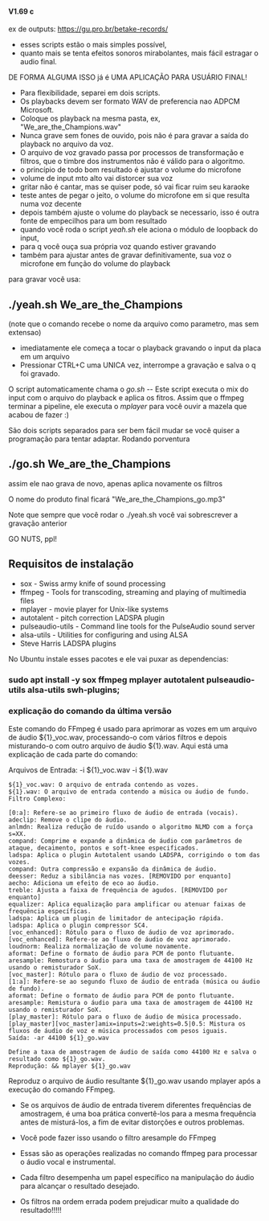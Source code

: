 #### V1.69 c


ex de outputs: https://gu.pro.br/betake-records/

 * esses scripts estão o mais simples possível,
 * quanto mais se tenta efeitos sonoros mirabolantes, mais fácil estragar o audio final. 

DE FORMA ALGUMA ISSO já é UMA APLICAÇÃO PARA USUÁRIO FINAL!


* Para flexibilidade, separei em dois scripts. 
* Os playbacks devem ser formato WAV de preferencia nao ADPCM Microsoft.
* Coloque os playback na mesma pasta, ex, "We_are_the_Champions.wav"
* Nunca grave sem fones de ouvido, pois não é para gravar a saída do playback no arquivo da voz.
* O arquivo de voz gravado passa por processos de transformação e filtros, que o timbre dos instrumentos não é válido para o algoritmo.
* o princípio de todo bom resultado é ajustar o volume do microfone
* volume de input mto alto vai distorcer sua voz
* gritar não é cantar, mas se quiser pode, só vai ficar ruim seu karaoke
* teste antes de pegar o  jeito, o volume do microfone em si que resulta numa voz decente
* depois também ajuste o volume do playback se necessario, isso é outra fonte de empecilhos para um bom resultado
* quando você roda o script *yeah.sh* ele aciona o módulo de loopback do input,
* para q você ouça sua própria voz quando estiver gravando
* também para ajustar antes de gravar definitivamente, sua voz o microfone em função do volume do playback

para gravar você usa: 

## ./yeah.sh  We_are_the_Champions 

(note que o comando recebe o nome da arquivo como parametro, mas sem extensao)

* imediatamente ele começa a tocar o playback gravando o input da placa em um arquivo
* Pressionar CTRL+C uma UNICA vez, interrompe a gravação e salva o q foi gravado.

O script automaticamente chama o *go.sh* -- Este script executa o mix do input com o arquivo do playback e aplica os fitros.
Assim que o ffmpeg terminar a pipeline, ele executa o *mplayer* para você ouvir a mazela que acabou de fazer :)

São dois scripts separados para ser bem fácil mudar se você quiser a programação para tentar adaptar.
Rodando porventura 

## ./go.sh  We_are_the_Champions 

assim ele nao grava de novo, apenas aplica novamente os filtros

O nome do produto final ficará  "We_are_the_Champions_go.mp3"

Note que sempre que você rodar o ./yeah.sh você vai sobrescrever a gravação anterior

GO NUTS, ppl!

## Requisitos de instalação

* sox - Swiss army knife of sound processing
* ffmpeg - Tools for transcoding, streaming and playing of multimedia files
* mplayer - movie player for Unix-like systems
* autotalent -  pitch correction LADSPA plugin
* pulseaudio-utils - Command line tools for the PulseAudio sound server
* alsa-utils - Utilities for configuring and using ALSA
* Steve Harris LADSPA plugins

No Ubuntu instale esses pacotes e ele vai puxar as dependencias: 

### sudo apt install -y sox ffmpeg mplayer autotalent pulseaudio-utils alsa-utils swh-plugins;

### explicação do comando da última versão


Este comando do FFmpeg é usado para aprimorar as vozes em um arquivo de áudio ${1}_voc.wav, processando-o com vários filtros e depois misturando-o com outro arquivo de áudio ${1}.wav. Aqui está uma explicação de cada parte do comando:

Arquivos de Entrada: -i ${1}_voc.wav -i ${1}.wav
```
${1}_voc.wav: O arquivo de entrada contendo as vozes.
${1}.wav: O arquivo de entrada contendo a música ou áudio de fundo.
Filtro Complexo:

[0:a]: Refere-se ao primeiro fluxo de áudio de entrada (vocais).
adeclip: Remove o clipe do áudio.
anlmdn: Realiza redução de ruído usando o algoritmo NLMD com a força s=XX.
compand: Comprime e expande a dinâmica de áudio com parâmetros de ataque, decaimento, pontos e soft-knee especificados.
ladspa: Aplica o plugin Autotalent usando LADSPA, corrigindo o tom das vozes.
compand: Outra compressão e expansão da dinâmica de áudio.
deesser: Reduz a sibilância nas vozes. [REMOVIDO por enquanto]
aecho: Adiciona um efeito de eco ao áudio.
treble: Ajusta a faixa de frequência de agudos. [REMOVIDO por enquanto]
equalizer: Aplica equalização para amplificar ou atenuar faixas de frequência específicas.
ladspa: Aplica um plugin de limitador de antecipação rápida.
ladspa: Aplica o plugin compressor SC4.
[voc_enhanced]: Rótulo para o fluxo de áudio de voz aprimorado.
[voc_enhanced]: Refere-se ao fluxo de áudio de voz aprimorado.
loudnorm: Realiza normalização de volume novamente.
aformat: Define o formato de áudio para PCM de ponto flutuante.
aresample: Remostura o áudio para uma taxa de amostragem de 44100 Hz usando o remisturador SoX.
[voc_master]: Rótulo para o fluxo de áudio de voz processado.
[1:a]: Refere-se ao segundo fluxo de áudio de entrada (música ou áudio de fundo).
aformat: Define o formato de áudio para PCM de ponto flutuante.
aresample: Remistura o áudio para uma taxa de amostragem de 44100 Hz usando o remisturador SoX.
[play_master]: Rótulo para o fluxo de áudio de música processado.
[play_master][voc_master]amix=inputs=2:weights=0.5|0.5: Mistura os fluxos de áudio de voz e música processados com pesos iguais.
Saída: -ar 44100 ${1}_go.wav

Define a taxa de amostragem de áudio de saída como 44100 Hz e salva o resultado como ${1}_go.wav.
Reprodução: && mplayer ${1}_go.wav
```
Reproduz o arquivo de áudio resultante ${1}_go.wav usando mplayer após a execução do comando FFmpeg.

* Se os arquivos de áudio de entrada tiverem diferentes frequências de amostragem, é uma boa prática convertê-los para a mesma frequência antes de misturá-los, a fim de evitar distorções e outros problemas.
* Você pode fazer isso usando o filtro aresample do FFmpeg
 
* Essas são as operações realizadas no comando ffmpeg para processar o áudio vocal e instrumental. 
* Cada filtro desempenha um papel específico na manipulação do áudio para alcançar o resultado desejado.
* Os filtros na ordem errada podem prejudicar muito a qualidade do resultado!!!!!
